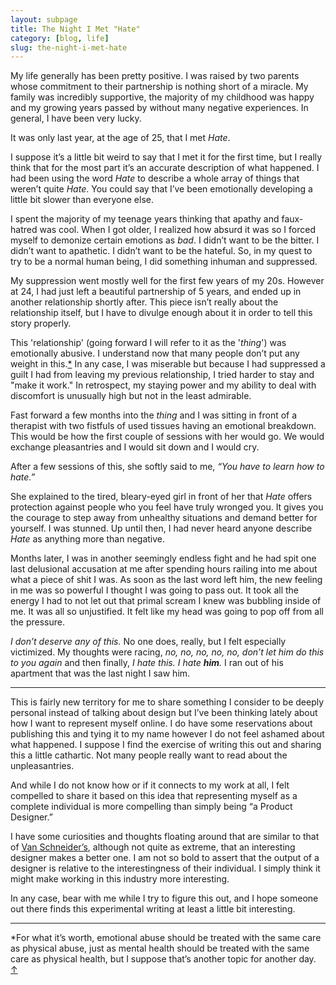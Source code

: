 ```yaml
---
layout: subpage
title: The Night I Met "Hate"
category: [blog, life]
slug: the-night-i-met-hate
---
```

My life generally has been pretty positive. I was raised by two parents whose commitment to their partnership is nothing short of a miracle. My family was incredibly supportive, the majority of my childhood was happy and my growing years passed by without many negative experiences. In general, I have been very lucky.

It was only last year, at the age of 25, that I met *Hate*.

I suppose it’s a little bit weird to say that I met it for the first time, but I really think that for the most part it’s an accurate description of what happened. I had been using the word *Hate* to describe a whole array of things that weren’t quite *Hate*. You could say that I’ve been emotionally developing a little bit slower than everyone else.

I spent the majority of my teenage years thinking that apathy and faux-hatred was cool. When I got older, I realized how absurd it was so I forced myself to demonize certain emotions as *bad*. I didn’t want to be the bitter. I didn’t want to apathetic. I didn’t want to be the hateful. So, in my quest to try to be a normal human being, I did something inhuman and suppressed.

My suppression went mostly well for the first few years of my 20s. However at 24, I had just left a beautiful partnership of 5 years, and ended up in another relationship shortly after. This piece isn’t really about the relationship itself, but I have to divulge enough about it in order to tell this story properly.

This 'relationship' (going forward I will refer to it as the '*thing*') was emotionally abusive. I understand now that many people don’t put any weight in this.<a id="anchor-1" href="#note-1">*</a> In any case, I was miserable but because I had suppressed a guilt I had from leaving my previous relationship, I tried harder to stay and "make it work." In retrospect, my staying power and my ability to deal with discomfort is unusually high but not in the least admirable.

Fast forward a few months into the *thing* and I was sitting in front of a therapist with two fistfuls of used tissues having an emotional breakdown. This would be how the first couple of sessions with her would go. We would exchange pleasantries and I would sit down and I would cry.

After a few sessions of this, she softly said to me, *“You have to learn how to hate.”*

She explained to the tired, bleary-eyed girl in front of her that *Hate* offers protection against people who you feel have truly wronged you. It gives you the courage to step away from unhealthy situations and demand better for yourself. I was stunned. Up until then, I had never heard anyone describe *Hate* as anything more than negative.

Months later, I was in another seemingly endless fight and he had spit one last delusional accusation at me after spending hours railing into me about what a piece of shit I was. As soon as the last word left him, the new feeling in me was so powerful I thought I was going to pass out. It took all the energy I had to not let out that primal scream I knew was bubbling inside of me. It was all so unjustified. It felt like my head was going to pop off from all the pressure.

*I don’t deserve any of this.* No one does, really, but I felt especially victimized. My thoughts were racing, *no, no, no, no, no, don’t let him do this to you again* and then finally, *I hate this. I hate **him**.* I ran out of his apartment that was the last night I saw him.

<hr class="small">

This is fairly new territory for me to share something I consider to be deeply personal instead of talking about design but I’ve been thinking lately about how I want to represent myself online. I do have some reservations about publishing this and tying it to my name however I do not feel ashamed about what happened. I suppose I find the exercise of writing this out and sharing this a little cathartic. Not many people really want to read about the unpleasantries.

And while I do not know how or if it connects to my work at all, I felt compelled to share it based on this idea that representing myself as a complete individual is more compelling than simply being “a Product Designer.”

I have some curiosities and thoughts floating around that are similar to that of [Van Schneider’s](https://medium.com/@vanschneider/the-day-you-became-a-better-designer-68ee48e1c34c), although not quite as extreme, that an interesting designer makes a better one. I am not so bold to assert that the output of a designer is relative to the interestingness of their individual. I simply think it might make working in this industry more interesting.

In any case, bear with me while I try to figure this out, and I hope someone out there finds this experimental writing at least a little bit interesting.

<hr class="small">

<div class="fieldnotes">
    <p id="note-1">*For what it’s worth, emotional abuse should be treated with the same care as physical abuse, just as mental health should be treated with the same care as physical health, but I suppose that’s another topic for another day. <a href="#anchor-1">&#8593;</a></p>
</div>